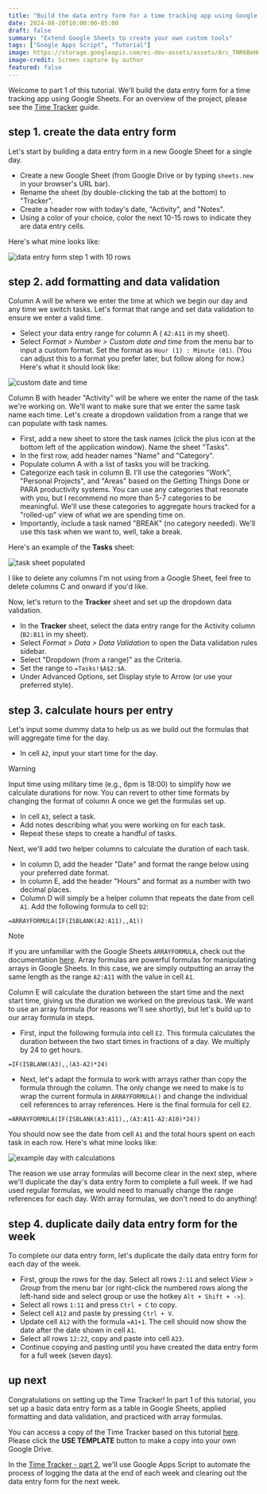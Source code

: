 ```yaml
---
title: "Build the data entry form for a time tracking app using Google Sheet (part 1 of 3)"
date: 2024-08-20T10:00:00-05:00
draft: false
summary: "Extend Google Sheets to create your own custom tools"
tags: ["Google Apps Script", "Tutorial"]
image: https://storage.googleapis.com/ei-dev-assets/assets/Arc_TNR6BeHm6v.png
image-credit: Screen capture by author
featured: false
---
```

Welcome to part 1 of this tutorial. We'll build the data entry form for a time tracking app using Google Sheets. For an overview of the project, please see the [Time Tracker](https://eriktuck.com/time-tracker) guide.
## step 1. create the data entry form
Let's start by building a data entry form in a new Google Sheet for a single day.
- Create a new Google Sheet (from Google Drive or by typing `sheets.new` in your browser's URL bar).
- Rename the sheet (by double-clicking the tab at the bottom) to "Tracker".
- Create a header row with today's date, "Activity", and "Notes". 
- Using a color of your choice, color the next 10-15 rows to indicate they are data entry cells.

Here's what mine looks like:

![data entry form step 1 with 10 rows](https://storage.googleapis.com/ei-dev-assets/assets/Arc_TNR6BeHm6v.png)
## step 2. add formatting and data validation
Column A will be where we enter the time at which we begin our day and any time we switch tasks. Let's format that range and set data validation to ensure we enter a valid time.
- Select your data entry range for column A ( `A2:A11` in my sheet).
- Select *Format > Number > Custom date and time* from the menu bar to input a custom format. Set the format as `Hour (1) : Minute (01)`. (You can adjust this to a format you prefer later, but follow along for now.) Here's what it should look like:

![custom date and time](https://storage.googleapis.com/ei-dev-assets/assets/Arc_KyMX0CPiwT.png)

Column B with header "Activity" will be where we enter the name of the task we're working on. We'll want to make sure that we enter the same task name each time. Let's create a dropdown validation from a range that we can populate with task names.
- First, add a new sheet to store the task names (click the plus icon at the bottom left of the application window). Name the sheet "Tasks".
- In the first row, add header names "Name" and "Category". 
- Populate column A with a list of tasks you will be tracking.
- Categorize each task in column B. I'll use the categories "Work", "Personal Projects", and "Areas" based on the Getting Things Done or PARA productivity systems. You can use any categories that resonate with you, but I recommend no more than 5-7 categories to be meaningful. We'll use these categories to aggregate hours tracked for a "rolled-up" view of what we are spending time on. 
- Importantly, include a task named "BREAK" (no category needed). We'll use this task when we want to, well, take a break.

Here's an example of the **Tasks** sheet:

![task sheet populated](https://storage.googleapis.com/ei-dev-assets/assets/Arc_PIf3NWorTp.png)

I like to delete any columns I'm not using from a Google Sheet, feel free to delete columns C and onward if you'd like.

Now, let's return to the **Tracker** sheet and set up the dropdown data validation.
- In the **Tracker** sheet, select the data entry range for the Activity column (`B2:B11` in my sheet).
- Select *Format > Data > Data Validation* to open the Data validation rules sidebar.
- Select "Dropdown (from a range)" as the Criteria.
- Set the range to `=Tasks!$A$2:$A`.
- Under Advanced Options, set Display style to Arrow (or use your preferred style).
## step 3. calculate hours per entry
Let's input some dummy data to help us as we build out the formulas that will aggregate time for the day. 
- In cell `A2`, input your start time for the day.

> [!Warning] 
> Input time using military time (e.g., 6pm is 18:00) to simplify how we calculate durations for now. You can revert to other time formats by changing the format of column A once we get the formulas set up.

- In cell `A3`, select a task. 
- Add notes describing what you were working on for each task.
- Repeat these steps to create a handful of tasks.

Next, we'll add two helper columns to calculate the duration of each task.
- In column D, add the header "Date" and format the range below using your preferred date format.
- In column E, add the header "Hours" and format as a number with two decimal places.
- Column D will simply be a helper column that repeats the date from cell `A1`. Add the following formula to cell `D2`:

```
=ARRAYFORMULA(IF(ISBLANK(A2:A11),,A1))
```

> [!NOTE] 
> If you are unfamiliar with the Google Sheets `ARRAYFORMULA`, check out the documentation [here](https://support.google.com/docs/answer/3093275?hl=en). Array formulas are powerful formulas for manipulating arrays in Google Sheets. In this case, we are simply outputting an array the same length as the range `A2:A11` with the value in cell `A1`.

Column E will calculate the duration between the start time and the next start time, giving us the duration we worked on the previous task. We want to use an array formula (for reasons we'll see shortly), but let's build up to our array formula in steps.
- First, input the following formula into cell `E2`. This formula calculates the duration between the two start times in fractions of a day. We multiply by 24 to get hours.

```
=IF(ISBLANK(A3),,(A3-A2)*24)
```

- Next, let's adapt the formula to work with arrays rather than copy the formula through the column. The only change we need to make is to wrap the current formula in `ARRAYFORMULA()` and change the individual cell references to array references. Here is the final formula for cell `E2`.

```
=ARRAYFORMULA(IF(ISBLANK(A3:A11),,(A3:A11-A2:A10)*24))
```

You should now see the date from cell `A1` and the total hours spent on each task in each row. Here's what mine looks like:

![example day with calculations](https://storage.googleapis.com/ei-dev-assets/assets/Arc_mL7LJwyavJ.png)

The reason we use array formulas will become clear in the next step, where we'll duplicate the day's data entry form to complete a full week. If we had used regular formulas, we would need to manually change the range references for each day. With array formulas, we don't need to do anything!
## step 4. duplicate daily data entry form for the week
To complete our data entry form, let's duplicate the daily data entry form for each day of the week. 
- First, group the rows for the day. Select all rows `2:11` and select *View > Group* from the menu bar (or right-click the numbered rows along the left-hand side and select group or use the hotkey `Alt + Shift + ->`).
- Select all rows `1:11` and press `Ctrl + C` to copy.
- Select cell `A12` and paste by pressing `Ctrl + V`.
- Update cell `A12` with the formula `=A1+1`. The cell should now show the date after the date shown in cell `A1`.
- Select all rows `12:22`, copy and paste into cell `A23`.
- Continue copying and pasting until you have created the data entry form for a full week (seven days).
## up next
Congratulations on setting up the Time Tracker! In part 1 of this tutorial, you set up a basic data entry form as a table in Google Sheets, applied formatting and data validation, and practiced with array formulas.

You can access a copy of the Time Tracker based on this tutorial [here](https://docs.google.com/spreadsheets/d/1tUwRvQpkjJOs3F4deWPFyR9uvGd2FyBagJQufUTf790/template/preview). Please click the **USE TEMPLATE** button to make a copy into your own Google Drive.

In the [Time Tracker - part 2](https://eriktuck.com/time-tracker---part-2), we'll use Google Apps Script to automate the process of logging the data at the end of each week and clearing out the data entry form for the next week.

